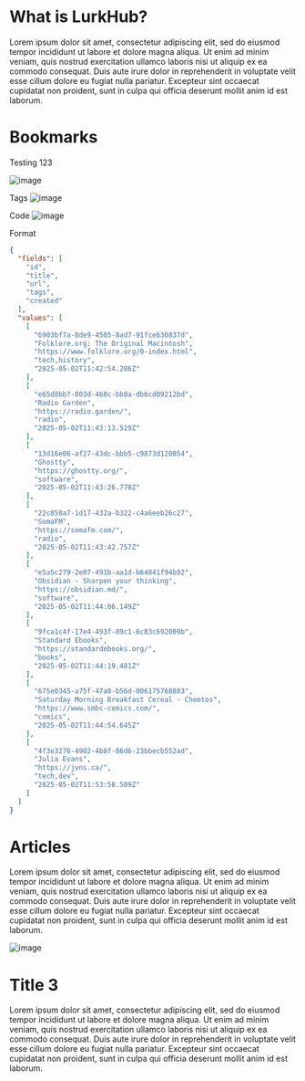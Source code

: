 # What is LurkHub?

Lorem ipsum dolor sit amet, consectetur adipiscing elit, sed do eiusmod tempor incididunt ut labore et dolore magna aliqua. Ut enim ad minim veniam, quis nostrud exercitation ullamco laboris nisi ut aliquip ex ea commodo consequat. Duis aute irure dolor in reprehenderit in voluptate velit esse cillum dolore eu fugiat nulla pariatur. Excepteur sint occaecat cupidatat non proident, sunt in culpa qui officia deserunt mollit anim id est laborum.

# Bookmarks
Testing 123

![image](https://github.com/user-attachments/assets/d37259d6-2736-496f-8a8c-8c360f2b875e)

Tags
![image](https://github.com/user-attachments/assets/14f1db53-8cba-4b3b-8aec-4b71305bc4ba)

Code
![image](https://github.com/user-attachments/assets/3df89fbf-2c44-42fd-9927-0c080f5238d3)

Format
```json
{
  "fields": [
    "id",
    "title",
    "url",
    "tags",
    "created"
  ],
  "values": [
    [
      "6903bf7a-8de9-4505-8ad7-91fce630837d",
      "Folklore.org: The Original Macintosh",
      "https://www.folklore.org/0-index.html",
      "tech,history",
      "2025-05-02T11:42:54.286Z"
    ],
    [
      "e65d8bb7-803d-460c-bb8a-db6cd09212bd",
      "Radio Garden",
      "https://radio.garden/",
      "radio",
      "2025-05-02T11:43:13.529Z"
    ],
    [
      "13d16e06-af27-43dc-bbb5-c9873d120854",
      "Ghostty",
      "https://ghostty.org/",
      "software",
      "2025-05-02T11:43:26.770Z"
    ],
    [
      "22c858a7-1d17-432a-b322-c4a6eeb26c27",
      "SomaFM",
      "https://somafm.com/",
      "radio",
      "2025-05-02T11:43:42.757Z"
    ],
    [
      "e5a5c279-2e07-491b-aa1d-b64841f94b92",
      "Obsidian - Sharpen your thinking",
      "https://obsidian.md/",
      "software",
      "2025-05-02T11:44:06.149Z"
    ],
    [
      "9fca1c4f-17e4-493f-89c1-6c83c692009b",
      "Standard Ebooks",
      "https://standardebooks.org/",
      "books",
      "2025-05-02T11:44:19.481Z"
    ],
    [
      "675e0345-a75f-47a8-b56d-006175768883",
      "Saturday Morning Breakfast Cereal - Cheetos",
      "https://www.smbc-comics.com/",
      "comics",
      "2025-05-02T11:44:54.645Z"
    ],
    [
      "4f3e3276-4902-4b8f-86d6-23bbecb552ad",
      "Julia Evans",
      "https://jvns.ca/",
      "tech,dev",
      "2025-05-02T11:53:58.509Z"
    ]
  ]
}
```

# Articles

Lorem ipsum dolor sit amet, consectetur adipiscing elit, sed do eiusmod tempor incididunt ut labore et dolore magna aliqua. Ut enim ad minim veniam, quis nostrud exercitation ullamco laboris nisi ut aliquip ex ea commodo consequat. Duis aute irure dolor in reprehenderit in voluptate velit esse cillum dolore eu fugiat nulla pariatur. Excepteur sint occaecat cupidatat non proident, sunt in culpa qui officia deserunt mollit anim id est laborum.

![image](https://github.com/user-attachments/assets/5b3cdbd8-6e3e-4bdd-b5b7-12359363db13)



# Title 3

Lorem ipsum dolor sit amet, consectetur adipiscing elit, sed do eiusmod tempor incididunt ut labore et dolore magna aliqua. Ut enim ad minim veniam, quis nostrud exercitation ullamco laboris nisi ut aliquip ex ea commodo consequat. Duis aute irure dolor in reprehenderit in voluptate velit esse cillum dolore eu fugiat nulla pariatur. Excepteur sint occaecat cupidatat non proident, sunt in culpa qui officia deserunt mollit anim id est laborum.
